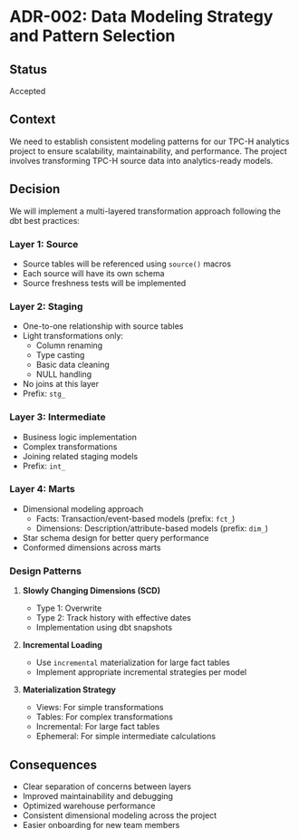 # ADR-002: Data Modeling Strategy and Pattern Selection

## Status

Accepted

## Context

We need to establish consistent modeling patterns for our TPC-H analytics project to ensure scalability, maintainability, and performance. The project involves transforming TPC-H source data into analytics-ready models.

## Decision

We will implement a multi-layered transformation approach following the dbt best practices:

### Layer 1: Source

- Source tables will be referenced using `source()` macros
- Each source will have its own schema
- Source freshness tests will be implemented

### Layer 2: Staging

- One-to-one relationship with source tables
- Light transformations only:
  - Column renaming
  - Type casting
  - Basic data cleaning
  - NULL handling
- No joins at this layer
- Prefix: `stg_`

### Layer 3: Intermediate

- Business logic implementation
- Complex transformations
- Joining related staging models
- Prefix: `int_`

### Layer 4: Marts

- Dimensional modeling approach
  - Facts: Transaction/event-based models (prefix: `fct_`)
  - Dimensions: Description/attribute-based models (prefix: `dim_`)
- Star schema design for better query performance
- Conformed dimensions across marts

### Design Patterns

1. **Slowly Changing Dimensions (SCD)**

   - Type 1: Overwrite
   - Type 2: Track history with effective dates
   - Implementation using dbt snapshots

2. **Incremental Loading**

   - Use `incremental` materialization for large fact tables
   - Implement appropriate incremental strategies per model

3. **Materialization Strategy**
   - Views: For simple transformations
   - Tables: For complex transformations
   - Incremental: For large fact tables
   - Ephemeral: For simple intermediate calculations

## Consequences

- Clear separation of concerns between layers
- Improved maintainability and debugging
- Optimized warehouse performance
- Consistent dimensional modeling across the project
- Easier onboarding for new team members

